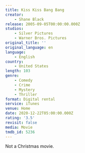 ```yaml
---
title: Kiss Kiss Bang Bang
creator:
    - Shane Black
release: 2005-09-05T00:00:00.000Z
studios:
    - Silver Pictures
    - Warner Bros. Pictures
original_title: ''
original_language: en
language:
    - English
country:
    - United States
length: 103
genre:
    - Comedy
    - Crime
    - Mystery
    - Thriller
format: Digital rental
service: iTunes
venue: Home
date: 2020-12-22T05:00:00.000Z
rating: '3.5'
revisit: false
media: Movie
tmdb_id: 5236
---
```


Not a Christmas movie.
